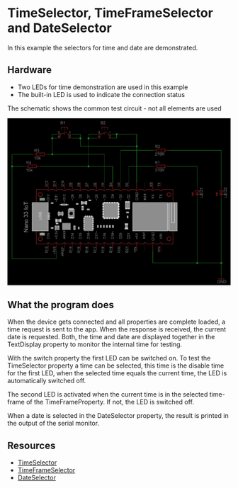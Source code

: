 # TimeSelector, TimeFrameSelector and DateSelector

In this example the selectors for time and date are demonstrated.

## Hardware

- Two LEDs for time demonstration are used in this example
- The built-in LED is used to indicate the connection status


The schematic shows the common test circuit - not all elements are used

![Test Circuit](TestCircuit_NanoIot_Common.png)

## What the program does

When the device gets connected and all properties are complete loaded, a time request is sent to the app. When the response is received, the current date is requested. Both, the time and date are displayed together in the TextDisplay property to monitor the internal time for testing.


With the switch property the first LED can be switched on. To test the TimeSelector property a time can be selected, this time is the disable time for the first LED, when the selected time equals the current time, the LED is automatically switched off.


The second LED is activated when the current time is in the selected time-frame of the TimeFrameProperty. If not, the LED is switched off.


When a date is selected in the DateSelector property, the result is printed in the output of the serial monitor.

## Resources

- [TimeSelector](https://api.laroomy.com/p/property-classes.html#laroomyApiRefMIDTimeSel)
- [TimeFrameSelector](https://api.laroomy.com/p/property-classes.html#laroomyApiRefMIDTimeFrameSel)
- [DateSelector](https://api.laroomy.com/p/property-classes.html#laroomyApiRefMIDDateSel)
